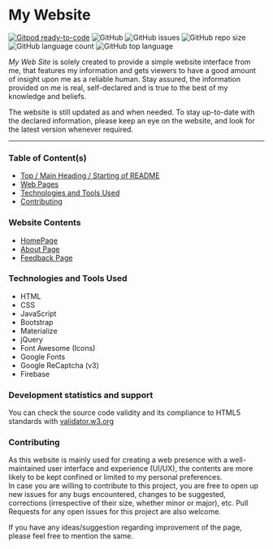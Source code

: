 # My Website

[![Gitpod ready-to-code](https://img.shields.io/badge/Gitpod-ready--to--code-blue?logo=gitpod)](https://gitpod.io/#https://github.com/Git-Harshit/git-harshit.github.io)
![GitHub](https://img.shields.io/github/license/Git-Harshit/git-harshit.github.io)
![GitHub issues](https://img.shields.io/github/issues/Git-Harshit/git-harshit.github.io)
![GitHub repo size](https://img.shields.io/github/repo-size/Git-Harshit/git-harshit.github.io)
![GitHub language count](https://img.shields.io/github/languages/count/Git-Harshit/git-harshit.github.io)
![GitHub top language](https://img.shields.io/github/languages/top/Git-Harshit/git-harshit.github.io)

_My Web Site_ is solely created to provide a simple website interface from me, that features my information and gets viewers to have a good amount of insight upon me as a reliable human. Stay assured, the information provided on me is real, self-declared and is true to the best of my knowledge and beliefs.

The website is still updated as and when needed. To stay up-to-date with the declared information, please keep an eye on the website, and look for the latest version whenever required.

---

### Table of Content(s)

- [Top / Main Heading / Starting of README](#my-website)
- [Web Pages](#website-contents)
- [Technologies and Tools Used](#technologies-and-tools-used)
- [Contributing](#Contributing)

### Website Contents

* [HomePage](https://git-harshit.github.io)
* [About Page](https://git-harshit.github.io/about)
* [Feedback Page](https://git-harshit.github.io/feedback)

### Technologies and Tools Used

* HTML
* CSS
* JavaScript
* Bootstrap
* Materialize
* jQuery
* Font Awesome (Icons)
* Google Fonts
* Google ReCaptcha (v3)
* Firebase

### Development statistics and support

You can check the source code validity and its compliance to HTML5 standards with [validator.w3.org](https://validator.w3.org/nu/?showsource=yes&showoutline=yes&showimagereport=yes&checkerrorpages=yes&useragent=Validator.nu%2FLV+http%3A%2F%2Fvalidator.w3.org%2Fservices&acceptlanguage=&doc=https%3A%2F%2Fgit-harshit.github.io%2F)

### Contributing

As this website is mainly used for creating a web presence with a well-maintained user interface and experience (UI/UX), the contents are more likely to be kept confined or limited to my personal preferences.  
In case you are willing to contribute to this project, you are free to open up new issues for any bugs encountered, changes to be suggested, corrections (irrespective of their size, whether minor or major), etc. Pull Requests for any open issues for this project are also welcome.

If you have any ideas/suggestion regarding improvement of the page, please feel free to mention the same.
